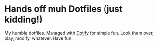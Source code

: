 # Hands off muh Dotfiles (just kidding!)
My humble dotfiles. Managed with [Dotify](https://github.com/mattdbridges/dotify) for simple fun. Look them over, play, modify, whatever. Have fun.
